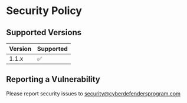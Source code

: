 # Security Policy

## Supported Versions

| Version | Supported          |
| ------- | ------------------ |
| 1.1.x   | :white_check_mark: |


## Reporting a Vulnerability

Please report security issues to security@cyberdefendersprogram.com
